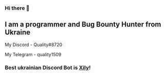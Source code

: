 ### Hi there 👋
## I am a programmer and Bug Bounty Hunter from Ukraine

My Discord - Quality#8720

My Telegram - quality1509

### Best ukrainian Discord Bot is [Xily](https://discord.com/oauth2/authorize?client_id=898560951513661451&permissions=8&scope=bot%20applications.commands)!

<!--
**Quality15/Quality15** is a ✨ _special_ ✨ repository because its `README.md` (this file) appears on your GitHub profile.

Here are some ideas to get you started:

- 🔭 I’m currently working on ...
- 🌱 I’m currently learning ...
- 👯 I’m looking to collaborate on ...
- 🤔 I’m looking for help with ...
- 💬 Ask me about ...
- 📫 How to reach me: ...
- 😄 Pronouns: ...
- ⚡ Fun fact: ...
-->
